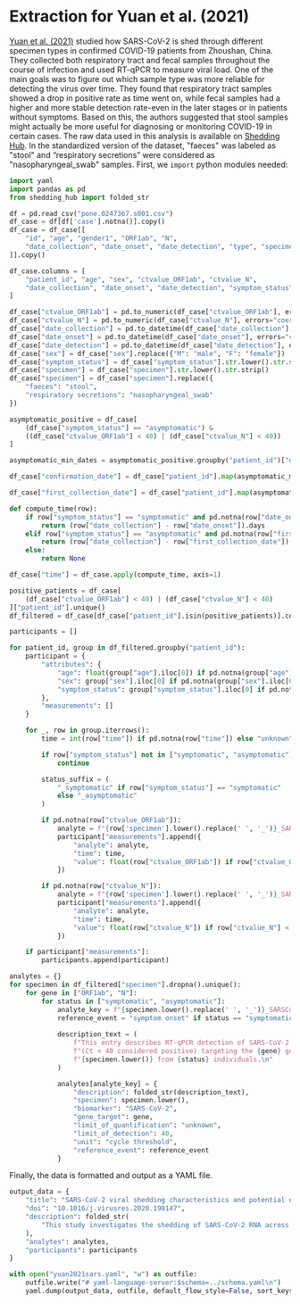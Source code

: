 # Extraction for Yuan et al. (2021)
[Yuan et al. (2021)](https://pmc.ncbi.nlm.nih.gov/articles/PMC7899334/) studied how SARS-CoV-2 is shed through different specimen types in confirmed COVID-19 patients from Zhoushan, China. They collected both respiratory tract and fecal samples throughout the course of infection and used RT-qPCR to measure viral load. One of the main goals was to figure out which sample type was more reliable for detecting the virus over time. They found that respiratory tract samples showed a drop in positive rate as time went on, while fecal samples had a higher and more stable detection rate-even in the later stages or in patients without symptoms. Based on this, the authors suggested that stool samples might actually be more useful for diagnosing or monitoring COVID-19 in certain cases. The raw data used in this analysis is available on [Shedding Hub](https://github.com/shedding-hub/shedding-hub/tree/main/data/yuan2021sars). In the standardized version of the dataset, "faeces" was labeled as "stool" and “respiratory secretions” were considered as "nasopharyngeal_swab" samples.
First, we `import` python modules needed:

```python
import yaml
import pandas as pd
from shedding_hub import folded_str
```
```python
df = pd.read_csv("pone.0247367.s001.csv")
df_case = df[df['case'].notna()].copy()
df_case = df_case[[
    "id", "age", "gender1", "ORF1ab", "N",
    "date_collection", "date_onset", "date_detection", "type", "specimen"
]].copy()

df_case.columns = [
    "patient_id", "age", "sex", "ctvalue_ORF1ab", "ctvalue_N",
    "date_collection", "date_onset", "date_detection", "symptom_status", "specimen"
]

df_case["ctvalue_ORF1ab"] = pd.to_numeric(df_case["ctvalue_ORF1ab"], errors="coerce")
df_case["ctvalue_N"] = pd.to_numeric(df_case["ctvalue_N"], errors="coerce")
df_case["date_collection"] = pd.to_datetime(df_case["date_collection"], errors="coerce")
df_case["date_onset"] = pd.to_datetime(df_case["date_onset"], errors="coerce")
df_case["date_detection"] = pd.to_datetime(df_case["date_detection"], errors="coerce")
df_case["sex"] = df_case["sex"].replace({"M": "male", "F": "female"})
df_case["symptom_status"] = df_case["symptom_status"].str.lower().str.strip() 
df_case["specimen"] = df_case["specimen"].str.lower().str.strip()
df_case["specimen"] = df_case["specimen"].replace({
    "faeces": "stool",
    "respiratory secretions": "nasopharyngeal_swab"
})

asymptomatic_positive = df_case[
    (df_case["symptom_status"] == "asymptomatic") &
    ((df_case["ctvalue_ORF1ab"] < 40) | (df_case["ctvalue_N"] < 40))
]

asymptomatic_min_dates = asymptomatic_positive.groupby("patient_id")["date_collection"].min()

df_case["confirmation_date"] = df_case["patient_id"].map(asymptomatic_min_dates)

df_case["first_collection_date"] = df_case["patient_id"].map(asymptomatic_min_dates)

def compute_time(row):
    if row["symptom_status"] == "symptomatic" and pd.notna(row["date_onset"]):
        return (row["date_collection"] - row["date_onset"]).days
    elif row["symptom_status"] == "asymptomatic" and pd.notna(row["first_collection_date"]):
        return (row["date_collection"] - row["first_collection_date"]).days
    else:
        return None

df_case["time"] = df_case.apply(compute_time, axis=1)

positive_patients = df_case[
    (df_case["ctvalue_ORF1ab"] < 40) | (df_case["ctvalue_N"] < 40)
]["patient_id"].unique()
df_filtered = df_case[df_case["patient_id"].isin(positive_patients)].copy()

```


```python
participants = []

for patient_id, group in df_filtered.groupby("patient_id"):
    participant = {
        "attributes": {
            "age": float(group["age"].iloc[0]) if pd.notna(group["age"].iloc[0]) else "unknown",
            "sex": group["sex"].iloc[0] if pd.notna(group["sex"].iloc[0]) else "unknown",
            "symptom_status": group["symptom_status"].iloc[0] if pd.notna(group["symptom_status"].iloc[0]) else "unknown"
        },
        "measurements": []
    }

    for _, row in group.iterrows():
        time = int(row["time"]) if pd.notna(row["time"]) else "unknown"

        if row["symptom_status"] not in ["symptomatic", "asymptomatic"]:
            continue

        status_suffix = (
            "_symptomatic" if row["symptom_status"] == "symptomatic"
            else "_asymptomatic"
        )

        if pd.notna(row["ctvalue_ORF1ab"]):
            analyte = f"{row['specimen'].lower().replace(' ', '_')}_SARSCoV2_ORF1ab{status_suffix}"
            participant["measurements"].append({
                "analyte": analyte,
                "time": time,
                "value": float(row["ctvalue_ORF1ab"]) if row["ctvalue_ORF1ab"] < 40 else "negative"
            })

        if pd.notna(row["ctvalue_N"]):
            analyte = f"{row['specimen'].lower().replace(' ', '_')}_SARSCoV2_N{status_suffix}"
            participant["measurements"].append({
                "analyte": analyte,
                "time": time,
                "value": float(row["ctvalue_N"]) if row["ctvalue_N"] < 40 else "negative"
            })

    if participant["measurements"]:
        participants.append(participant)
```


```python
analytes = {}
for specimen in df_filtered["specimen"].dropna().unique():
    for gene in ["ORF1ab", "N"]:
        for status in ["symptomatic", "asymptomatic"]:
            analyte_key = f"{specimen.lower().replace(' ', '_')}_SARSCoV2_{gene}_{status}"
            reference_event = "symptom onset" if status == "symptomatic" else "confirmation date"
            
            description_text = (
                f"This entry describes RT-qPCR detection of SARS-CoV-2 RNA "
                f"(Ct < 40 considered positive) targeting the {gene} gene in "
                f"{specimen.lower()} from {status} individuals.\n"
            )

            analytes[analyte_key] = {
                "description": folded_str(description_text),  
                "specimen": specimen.lower(),
                "biomarker": "SARS-CoV-2",
                "gene_target": gene,
                "limit_of_quantification": "unknown",
                "limit_of_detection": 40,
                "unit": "cycle threshold",
                "reference_event": reference_event
            }
```

Finally, the data is formatted and output as a YAML file.

```python
output_data = {
    "title": "SARS-CoV-2 viral shedding characteristics and potential evidence for the priority for faecal specimen testing in diagnosis",
    "doi": "10.1016/j.virusres.2020.198147",
    "description": folded_str(
        "This study investigates the shedding of SARS-CoV-2 RNA across multiple specimen types-including stool, respiratory secretions, urine, and serum-in both symptomatic and asymptomatic COVID-19 patients. It evaluates viral load dynamics and time to clearance across specimen types.\n"
    ),
    "analytes": analytes,
    "participants": participants
}

with open("yuan2021sars.yaml", "w") as outfile:
    outfile.write("# yaml-language-server:$schema=../schema.yaml\n")
    yaml.dump(output_data, outfile, default_flow_style=False, sort_keys=False)
```